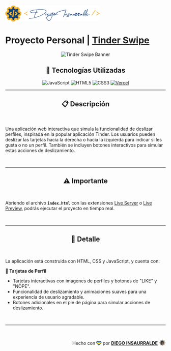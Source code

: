 <p align="left">
    <img src="./images/insa-logo.png" height="50" alt="Insa Logo">
</p>

# Proyecto Personal | [**Tinder Swipe**](https://tinder-swipe-insa.vercel.app/)

<p align="center">
  <img src="https://www.letsnurture.ca/wp-content/uploads/2018/08/tinder_banner.jpg" alt="Tinder Swipe Banner" />
</p>

<div align="center">

## **📌 Tecnologías Utilizadas**

![JavaScript](https://img.shields.io/badge/-JavaScript-black?style=flat-square&logo=javascript)
![HTML5](https://img.shields.io/badge/-HTML5-E46625?style=flat-square&logo=html5&logoColor=white)
![CSS3](https://img.shields.io/badge/-CSS3-385BF4?style=flat-square&logo=css3)
[![Vercel](https://img.shields.io/badge/-Vercel-black?style=flat-square&logo=vercel)](https://vercel.com/)

</div>

---

<div align="center">

## **📋 Descripción**

</div>

<br />

Una aplicación web interactiva que simula la funcionalidad de deslizar perfiles, inspirada en la popular aplicación Tinder. Los usuarios pueden deslizar las tarjetas hacia la derecha o hacia la izquierda para indicar si les gusta o no un perfil. También se incluyen botones interactivos para simular estas acciones de deslizamiento.

<br />

---

<div align="center">

## **⚠️ Importante**

</div>

<br />

Abriendo el archivo **`index.html`** con las extensiones [Live Server](vscode:extension/ritwickdey.LiveServer) o [Live Preview](vscode:extension/ms-vscode.live-server), podrás ejecutar el proyecto en tiempo real.

<br />

---

<div align="center">

## **📁 Detalle**

</div>

<br />

La aplicación está construida con HTML, CSS y JavaScript, y cuenta con:

**📍 Tarjetas de Perfil**

- Tarjetas interactivas con imágenes de perfiles y botones de "LIKE" y "NOPE".
- Funcionalidad de deslizamiento y animaciones suaves para una experiencia de usuario agradable.
- Botones adicionales en el pie de página para simular acciones de deslizamiento.

<br />

---

<br />

<div align="end" style="margin-bottom: -5px;">

Hecho con <img src="./images/boke-heart.png" height="14" width="16" alt="heart" style="margin-bottom: -2.5px;" > por [**DIEGO INSAURRALDE**](https://insaurralde.vercel.app/) <img src="./images/boke-chimp.png" height="21" width="21" alt="chimp" style="margin-bottom: -4.5px;" >

</div>